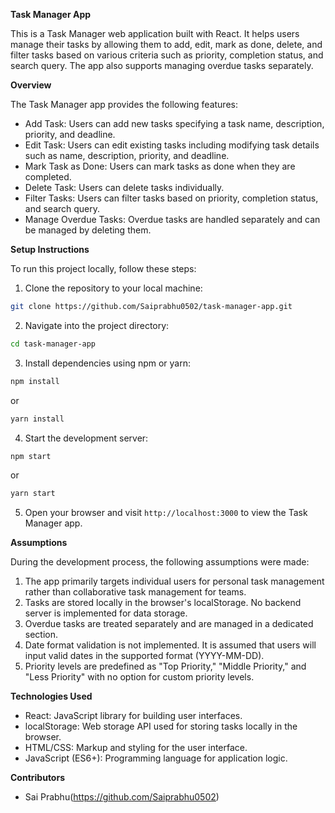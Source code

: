 **Task Manager App**

This is a Task Manager web application built with React. It helps users manage their tasks by allowing them to add, edit, mark as done, delete, and filter tasks based on various criteria such as priority, completion status, and search query. The app also supports managing overdue tasks separately.

**Overview**

The Task Manager app provides the following features:

- Add Task: Users can add new tasks specifying a task name, description, priority, and deadline.
- Edit Task: Users can edit existing tasks including modifying task details such as name, description, priority, and deadline.
- Mark Task as Done: Users can mark tasks as done when they are completed.
- Delete Task: Users can delete tasks individually.
- Filter Tasks: Users can filter tasks based on priority, completion status, and search query.
- Manage Overdue Tasks: Overdue tasks are handled separately and can be managed by deleting them.

**Setup Instructions**

To run this project locally, follow these steps:

1. Clone the repository to your local machine:

```bash
git clone https://github.com/Saiprabhu0502/task-manager-app.git
```

2. Navigate into the project directory:

```bash
cd task-manager-app
```

3. Install dependencies using npm or yarn:

```bash
npm install
```
or
```bash
yarn install
```

4. Start the development server:

```bash
npm start
```
or
```bash
yarn start
```

5. Open your browser and visit `http://localhost:3000` to view the Task Manager app.

**Assumptions**

During the development process, the following assumptions were made:

1. The app primarily targets individual users for personal task management rather than collaborative task management for teams.
2. Tasks are stored locally in the browser's localStorage. No backend server is implemented for data storage.
3. Overdue tasks are treated separately and are managed in a dedicated section.
4. Date format validation is not implemented. It is assumed that users will input valid dates in the supported format (YYYY-MM-DD).
5. Priority levels are predefined as "Top Priority," "Middle Priority," and "Less Priority" with no option for custom priority levels.

**Technologies Used**

- React: JavaScript library for building user interfaces.
- localStorage: Web storage API used for storing tasks locally in the browser.
- HTML/CSS: Markup and styling for the user interface.
- JavaScript (ES6+): Programming language for application logic.

**Contributors**

- Sai Prabhu(https://github.com/Saiprabhu0502)


